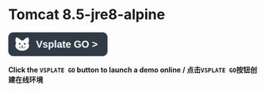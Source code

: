 # Tomcat 8.5-jre8-alpine

<a href="https://www.vsplate.com/?docker-compose=https://github.com/vsplate/dcenvs/tomcat/8.5-jre8-alpine"><img alt="VSPLATE GO" src="https://raw.githubusercontent.com/vsplate/images/master/vsgo_btn.png" width="200px"></a>

**Click the `VSPLATE GO` button to launch a demo online / 点击`VSPLATE GO`按钮创建在线环境**